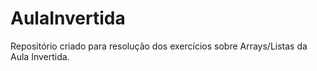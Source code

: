 # AulaInvertida
Repositório criado para resolução dos exercícios sobre Arrays/Listas da Aula Invertida.
